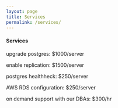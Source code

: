 ```yaml
---
layout: page
title: Services
permalink: /services/
---
```



#### Services

upgrade postgres: $1000/server

enable replication: $1500/server

postgres healthheck: $250/server

AWS RDS configuration: $250/server

on demand support with our DBAs: $300/hr